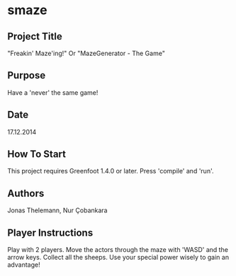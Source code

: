 # smaze

## Project Title
"Freakin' Maze'ing!" Or "MazeGenerator - The Game"

## Purpose
Have a 'never' the same game!

## Date
17.12.2014

## How To Start
This project requires Greenfoot 1.4.0 or later.
Press 'compile' and 'run'.

## Authors
Jonas Thelemann, Nur Çobankara

## Player Instructions
Play with 2 players.
Move the actors through the maze with 'WASD' and the arrow keys.
Collect all the sheeps.
Use your special power wisely to gain an advantage!